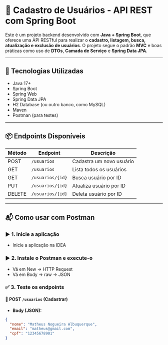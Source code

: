 # 📘 Cadastro de Usuários - API REST com Spring Boot

Este é um projeto backend desenvolvido com **Java + Spring Boot**, que oferece uma API RESTful para realizar o **cadastro, listagem, busca, atualização e exclusão de usuários**. O projeto segue o padrão **MVC** e boas práticas como uso de **DTOs**, **Camada de Serviço** e **Spring Data JPA**.

---

## 🚀 Tecnologias Utilizadas

- Java 17+
- Spring Boot
- Spring Web
- Spring Data JPA
- H2 Database (ou outro banco, como MySQL)
- Maven
- Postman (para testes)

---

## 📦 Endpoints Disponíveis

| Método | Endpoint         | Descrição                    |
|--------|------------------|------------------------------|
| POST   | `/usuarios`      | Cadastra um novo usuário     |
| GET    | `/usuarios`      | Lista todos os usuários      |
| GET    | `/usuarios/{id}` | Busca usuário por ID         |
| PUT    | `/usuarios/{id}` | Atualiza usuário por ID      |
| DELETE | `/usuarios/{id}` | Deleta usuário por ID        |

---

## 📬 Como usar com Postman

### ▶️ 1. Inicie a aplicação
- Inicie a aplicação na IDEA

### ▶️ 2. Instale o Postman e execute-o
 - Vá em New -> HTTP Request <br>
 - Vá em Body -> raw -> JSON

### ✅ 3. Teste os endpoints

#### 🔸 POST `/usuarios` (Cadastrar)
- **Body (JSON):**
```json
{
  "nome": "Matheus Nogueira Albuquerque",
  "email": "matheus@gmail.com",
  "cpf": "12345678901"
}
